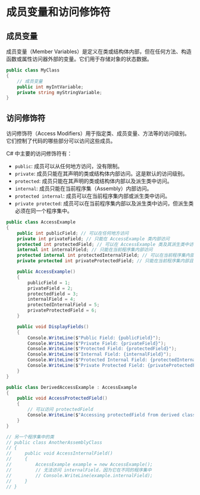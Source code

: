 # 成员变量和访问修饰符

## 成员变量

成员变量（Member Variables）是定义在类或结构体内部，但在任何方法、构造函数或属性访问器外部的变量。它们用于存储对象的状态数据。

```csharp
public class MyClass
{
    // 成员变量
    public int myIntVariable; 
    private string myStringVariable;
}
```

## 访问修饰符

访问修饰符（Access Modifiers）用于指定类、成员变量、方法等的访问级别。它们控制了代码的哪些部分可以访问这些成员。

C# 中主要的访问修饰符有：

- `public`: 成员可以从任何地方访问，没有限制。
- `private`: 成员只能在其声明的类或结构体内部访问。这是默认的访问级别。
- `protected`: 成员只能在其声明的类或结构体内部以及派生类中访问。
- `internal`: 成员只能在当前程序集（Assembly）内部访问。
- `protected internal`: 成员可以在当前程序集内部或派生类中访问。
- `private protected`: 成员可以在当前程序集内部以及派生类中访问，但派生类必须在同一个程序集中。

```csharp
public class AccessExample
{
    public int publicField; // 可以在任何地方访问
    private int privateField; // 只能在 AccessExample 类内部访问
    protected int protectedField; // 可以在 AccessExample 类及其派生类中访问
    internal int internalField; // 只能在当前程序集内部访问
    protected internal int protectedInternalField; // 可以在当前程序集内部或派生类中访问
    private protected int privateProtectedField; // 只能在当前程序集内部且在派生类中访问

    public AccessExample()
    {
        publicField = 1;
        privateField = 2;
        protectedField = 3;
        internalField = 4;
        protectedInternalField = 5;
        privateProtectedField = 6;
    }

    public void DisplayFields()
    {
        Console.WriteLine($"Public Field: {publicField}");
        Console.WriteLine($"Private Field: {privateField}");
        Console.WriteLine($"Protected Field: {protectedField}");
        Console.WriteLine($"Internal Field: {internalField}");
        Console.WriteLine($"Protected Internal Field: {protectedInternalField}");
        Console.WriteLine($"Private Protected Field: {privateProtectedField}");
    }
}

public class DerivedAccessExample : AccessExample
{
    public void AccessProtectedField()
    {
        // 可以访问 protectedField
        Console.WriteLine($"Accessing protectedField from derived class: {protectedField}");
    }
}

// 另一个程序集中的类
// public class AnotherAssemblyClass
// {
//     public void AccessInternalField()
//     {
//         AccessExample example = new AccessExample();
//         // 无法访问 internalField，因为它在不同的程序集中
//         // Console.WriteLine(example.internalField);
//     }
// }
```